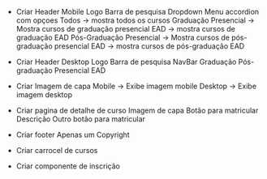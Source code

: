 - Criar Header Mobile
    Logo
    Barra de pesquisa
    Dropdown
        Menu accordion com opçoes
            Todos -> mostra todos os cursos
            Graduação
                Presencial -> Mostra cursos de graduação presencial
                EAD        -> mostra cursos de graduação EAD
            Pós-Graduação
                Presencial -> Mostra cursos de pós-graduação presencial
                EAD        -> mostra cursos de pós-graduação EAD

- Criar Header Desktop
    Logo
    Barra de pesquisa
    NavBar
        Graduação
        Pós-graduação
        Presencial
        EAD
- Criar Imagem de capa
    Mobile -> Exibe imagem mobile
    Desktop -> Exibe imagem desktop
- Criar pagina de detalhe de curso
    Imagem de capa
    Botão para matricular
    Descrição
    Outro botão para matricular
- Criar footer
    Apenas um Copyright
- Criar carrocel de cursos
- Criar componente de inscrição

